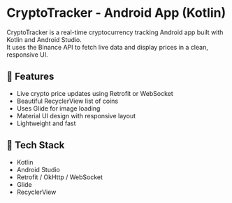 # CryptoTracker - Android App (Kotlin)

CryptoTracker is a real-time cryptocurrency tracking Android app built with Kotlin and Android Studio.  
It uses the Binance API to fetch live data and display prices in a clean, responsive UI.

## 📱 Features

- Live crypto price updates using Retrofit or WebSocket
- Beautiful RecyclerView list of coins
- Uses Glide for image loading
- Material UI design with responsive layout
- Lightweight and fast

## 🔧 Tech Stack

- Kotlin
- Android Studio
- Retrofit / OkHttp / WebSocket
- Glide
- RecyclerView
